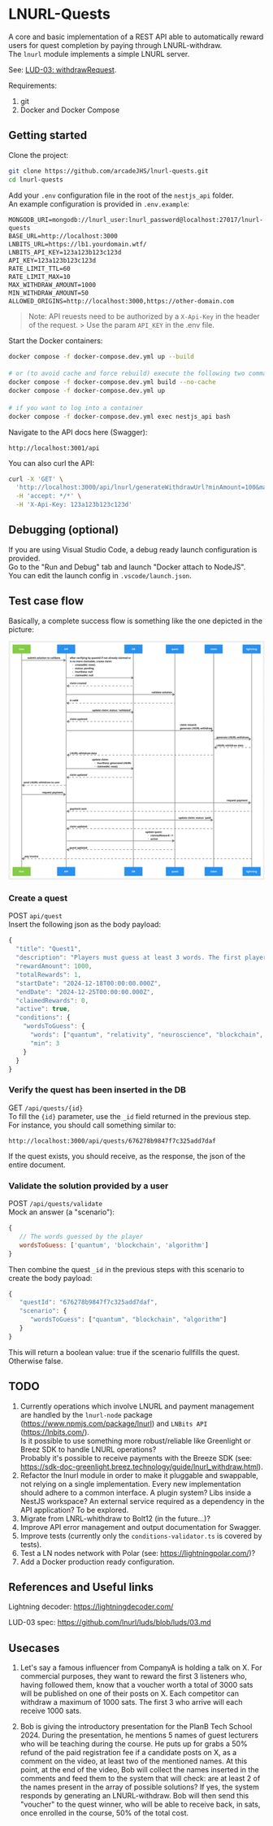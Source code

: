# LNURL-Quests

A core and basic implementation of a REST API able to automatically reward users for quest completion by paying through LNURL-withdraw.  
The ```lnurl``` module implements a simple LNURL server.

See: [LUD-03: withdrawRequest](https://github.com/lnurl/luds/blob/luds/03.md).

Requirements:
1. git
2. Docker and Docker Compose

## Getting started

Clone the project:
```bash
git clone https://github.com/arcadeJHS/lnurl-quests.git
cd lnurl-quests
```

Add your ```.env``` configuration file in the root of the ```nestjs_api``` folder.  
An example configuration is provided in ```.env.example```:
```
MONGODB_URI=mongodb://lnurl_user:lnurl_password@localhost:27017/lnurl-quests
BASE_URL=http://localhost:3000
LNBITS_URL=https://lb1.yourdomain.wtf/
LNBITS_API_KEY=123a123b123c123d
API_KEY=123a123b123c123d
RATE_LIMIT_TTL=60
RATE_LIMIT_MAX=10
MAX_WITHDRAW_AMOUNT=1000
MIN_WITHDRAW_AMOUNT=50
ALLOWED_ORIGINS=http://localhost:3000,https://other-domain.com
```

> Note: API reuests need to be authorized by a ```X-Api-Key``` in the header of the request.   > Use the param ```API_KEY``` in the .env file.

Start the Docker containers:

```bash
docker compose -f docker-compose.dev.yml up --build

# or (to avoid cache and force rebuild) execute the following two commands 
docker compose -f docker-compose.dev.yml build --no-cache
docker compose -f docker-compose.dev.yml up

# if you want to log into a container
docker compose -f docker-compose.dev.yml exec nestjs_api bash
```

Navigate to the API docs here (Swagger): 
``` 
http://localhost:3001/api
``` 

You can also curl the API:
```bash
curl -X 'GET' \
  'http://localhost:3000/api/lnurl/generateWithdrawUrl?minAmount=100&maxAmount=500&defaultDescription=test' \
  -H 'accept: */*' \
  -H 'X-Api-Key: 123a123b123c123d'
``` 

## Debugging (optional)
If you are using Visual Studio Code, a debug ready launch configuration is provided.  
Go to the "Run and Debug" tab and launch "Docker attach to NodeJS".  
You can edit the launch config in ```.vscode/launch.json```. 

## Test case flow

Basically, a complete success flow is something like the one depicted in the picture:

![sequence diagram][1]

### Create a quest
POST ```api/quest```  
Insert the following json as the body payload:
```javascript
{
  "title": "Quest1",
  "description": "Players must guess at least 3 words. The first player to submit a correct answer wins 1000 sats.",
  "rewardAmount": 1000,
  "totalRewards": 1,
  "startDate": "2024-12-18T00:00:00.000Z",
  "endDate": "2024-12-25T00:00:00.000Z",
  "claimedRewards": 0,
  "active": true,
  "conditions": {
    "wordsToGuess": {
      "words": ["quantum", "relativity", "neuroscience", "blockchain", "algorithm"],
      "min": 3
    }
  }
}
``` 

### Verify the quest has been inserted in the DB
GET ```/api/quests/{id}```  
To fill the ```{id}``` parameter, use the ```_id``` field returned in the previous step.  
For instance, you should call something similar to:
```
http://localhost:3000/api/quests/676278b9847f7c325add7daf
```
If the quest exists, you should receive, as the response, the json of the entire document.

### Validate the solution provided by a user
POST ```/api/quests/validate```  
Mock an answer (a "scenario"):
```javascript
{
   // The words guessed by the player
   wordsToGuess: ['quantum', 'blockchain', 'algorithm']
}
```  
Then combine the quest ```_id``` in the previous steps with this scenario to create the body payload:
```javascript
{
   "questId": "676278b9847f7c325add7daf",
   "scenario": {
      "wordsToGuess": ["quantum", "blockchain", "algorithm"]
   }
}
```  
This will return a boolean value: true if the scenario fullfills the quest. Otherwise false.

## TODO
1. Currently operations which involve LNURL and payment management are handled by the  ```lnurl-node``` package (https://www.npmjs.com/package/lnurl) and ```LNBits API``` (https://lnbits.com/).  
   Is it possible to use something more robust/reliable like Greenlight or Breez SDK to handle LNURL operations?  
   Probably it's possible to receive payments with the Breeze SDK (see: https://sdk-doc-greenlight.breez.technology/guide/lnurl_withdraw.html).
2. Refactor the lnurl module in order to make it pluggable and swappable, not relying on a single implementation. Every new implementation should adhere to a common interface. A plugin system? Libs inside a NestJS workspace? An external service required as a dependency in the API application? To be explored.
3. Migrate from LNRL-whithdraw to Bolt12 (in the future...)?
4. Improve API error management and output documentation for Swagger.
5. Improve tests (currently only the ```conditions-validator.ts``` is covered by tests).
6. Test a LN nodes network with Polar (see: https://lightningpolar.com/)?
7. Add a Docker production ready configuration.

## References and Useful links
Lightning decoder: https://lightningdecoder.com/

LUD-03 spec: https://github.com/lnurl/luds/blob/luds/03.md

## Usecases
1. Let's say a famous influencer from CompanyA is holding a talk on X.
For commercial purposes, they want to reward the first 3 listeners who, having followed them, know that a voucher worth a total of 3000 sats will be published on one of their posts on X.
Each competitor can withdraw a maximum of 1000 sats.
The first 3 who arrive will each receive 1000 sats.

2. Bob is giving the introductory presentation for the PlanB Tech School 2024.
During the presentation, he mentions 5 names of guest lecturers who will be teaching during the course.
He puts up for grabs a 50% refund of the paid registration fee if a candidate posts on X, as a comment on the video, at least two of the mentioned names.
At this point, at the end of the video, Bob will collect the names inserted in the comments and feed them to the system that will check: are at least 2 of the names present in the array of possible solutions?
If yes, the system responds by generating an LNURL-withdraw.
Bob will then send this "voucher" to the quest winner, who will be able to receive back, in sats, once enrolled in the course, 50% of the total cost.

[1]: https://github.com/arcadeJHS/lnurl-quests/blob/main/assets/sequence_diagram_success.png